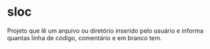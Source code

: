 # sloc
Projeto que lê um arquivo ou diretório inserido pelo usuário e informa quantas linha de código, comentário e em branco tem.
